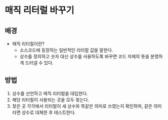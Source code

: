 # 매직 리터럴 바꾸기
## 배경
- 매직 리터럴이란?
  - 소스코드에 등장하는 일반적인 리터럴 값을 말한다.
  - 상수를 정의하고 숫자 대신 상수를 사용하도록 바꾸면 코드 자체의 뜻을 분명하게 드러낼 수 있다.

## 방법 
1. 상수를 선언하고 매직 리터럴을 대입한다.
2. 해당 리터럴이 사용되는 곳을 모두 찾는다.
3. 찾은 곳 각각에서 리터럴이 새 상수와 똑같은 의미로 쓰였는지 확인하여, 같은 의미라면 상수로 대체한 후 테스트한다.

